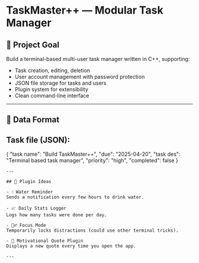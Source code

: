 # TaskMaster++ — Modular Task Manager


## 🧠 Project Goal

Build a terminal-based multi-user task manager written in C++, supporting:
- Task creation, editing, deletion
- User account management with password protection
- JSON file storage for tasks and users
- Plugin system for extensibility
- Clean command-line interface

---

## 📂 Data Format

## Task file (JSON):

{
  "task name": "Build TaskMaster++",
  "due": "2025-04-20",
  "task des": "Terminal based task manager",
  "priority": "high",
  "completed": false
}
```
---

## 🧩 Plugin Ideas

- 💧 Water Reminder
Sends a notification every few hours to drink water.

- 📈 Daily Stats Logger
Logs how many tasks were done per day.

- 🧘‍♂️ Focus Mode
Temporarily locks distractions (could use other terminal tricks).

- 🧠 Motivational Quote Plugin
Displays a new quote every time you open the app.

---